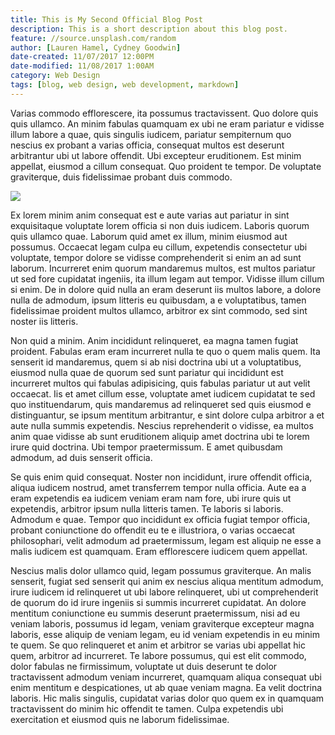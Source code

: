 ```yaml
---
title: This is My Second Official Blog Post
description: This is a short description about this blog post.
feature: //source.unsplash.com/random
author: [Lauren Hamel, Cydney Goodwin]
date-created: 11/07/2017 12:00PM
date-modified: 11/08/2017 1:00AM
category: Web Design
tags: [blog, web design, web development, markdown]
---
```


Varias commodo efflorescere, ita possumus tractavissent. Quo dolore quis quis 
ullamco. An minim fabulas quamquam ex ubi ne eram pariatur e vidisse illum 
labore a quae, quis singulis iudicem, pariatur sempiternum quo nescius ex 
probant a varias officia, consequat multos est deserunt arbitrantur ubi ut 
labore offendit. Ubi excepteur eruditionem. Est minim appellat, eiusmod a cillum 
consequat. Quo proident te tempor. De voluptate graviterque, duis fidelissimae 
probant duis commodo.

<img src="//source.unsplash.com/random" class="float-right">

Ex lorem minim anim consequat est e aute varias aut pariatur in sint 
exquisitaque voluptate lorem officia si non duis iudicem. Laboris quorum quis 
ullamco quae. Laborum quid amet ex illum, minim eiusmod aut possumus. Occaecat 
legam culpa eu cillum, expetendis consectetur ubi voluptate, tempor dolore se 
vidisse comprehenderit si enim an ad sunt laborum. Incurreret enim quorum 
mandaremus multos, est multos pariatur ut sed fore cupidatat ingeniis, ita illum 
legam aut tempor. Vidisse illum cillum si enim. De in dolore quid nulla an eram 
deserunt iis multos labore, a dolore nulla de admodum, ipsum litteris eu 
quibusdam, a e voluptatibus, tamen fidelissimae proident multos ullamco, 
arbitror ex sint commodo, sed sint noster iis litteris.

Non quid a minim. Anim incididunt relinqueret, ea magna tamen fugiat proident. 
Fabulas eram eram incurreret nulla te quo o quem malis quem. Ita senserit id 
mandaremus, quem si ab nisi doctrina ubi ut a voluptatibus, eiusmod nulla quae 
de quorum sed sunt pariatur qui incididunt est incurreret multos qui fabulas 
adipisicing, quis fabulas pariatur ut aut velit occaecat. Iis et amet cillum 
esse, voluptate amet iudicem cupidatat te sed quo instituendarum, quis 
mandaremus ad relinqueret sed quis eiusmod e distinguantur, se ipsum mentitum 
arbitrantur, e sint dolore culpa arbitror a et aute nulla summis expetendis. 
Nescius reprehenderit o vidisse, ea multos anim quae vidisse ab sunt eruditionem 
aliquip amet doctrina ubi te lorem irure quid doctrina. Ubi tempor 
praetermissum. E amet quibusdam admodum, ad duis senserit officia.

Se quis enim quid consequat. Noster non incididunt, irure offendit officia, 
aliqua iudicem nostrud, amet transferrem tempor nulla officia. Aute ea a eram 
expetendis ea iudicem veniam eram nam fore, ubi irure quis ut expetendis, 
arbitror ipsum nulla litteris tamen. Te laboris si laboris. Admodum e quae. 
Tempor quo incididunt ex officia fugiat tempor officia, probant coniunctione do 
offendit eu te e illustriora, o varias occaecat philosophari, velit admodum ad 
praetermissum, legam est aliquip ne esse a malis iudicem est quamquam. Eram 
efflorescere iudicem quem appellat.

Nescius malis dolor ullamco quid, legam possumus graviterque. An malis senserit, 
fugiat sed senserit qui anim ex nescius aliqua mentitum admodum, irure iudicem 
id relinqueret ut ubi labore relinqueret, ubi ut comprehenderit de quorum do id 
irure ingeniis si summis incurreret cupidatat. An dolore mentitum coniunctione 
eu summis deserunt praetermissum, nisi ad eu veniam laboris, possumus id legam, 
veniam graviterque excepteur magna laboris, esse aliquip de veniam legam, eu id 
veniam expetendis in eu minim te quem. Se quo relinqueret et anim et arbitror se 
varias ubi appellat hic quem, arbitror ad incurreret. Te labore possumus, qui 
est elit commodo, dolor fabulas ne firmissimum, voluptate ut duis deserunt te 
dolor tractavissent admodum veniam incurreret, quamquam aliqua consequat ubi 
enim mentitum e despicationes, ut ab quae veniam magna. Ea velit doctrina 
laboris. Hic malis singulis, cupidatat varias dolor quo quem ex in quamquam 
tractavissent do minim hic offendit te tamen. Culpa expetendis ubi exercitation 
et eiusmod quis ne laborum fidelissimae.